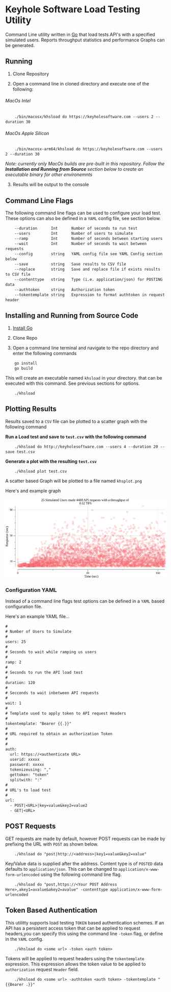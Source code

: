 # Keyhole Software Load Testing Utility

Command Line utility written in [Go](https://go.dev) that load tests API's with a specified simulated users. Reports throughput statistics and performance Graphs can be generated. 

## Running 

1. Clone Repository 

2. Open a command line in cloned directory and execute one of the following:

###### MacOs Intel

```
    ./bin/macosx/khsload do https://keyholesoftware.com --users 2 --duration 30 
```

###### MacOs Apple Silicon

```
    ./bin/macosx-arm64/khsload do https://keyholesoftware.com --users 2 --duration 30 
```
*Note: currently only MacOs builds are pre-built in this repository. Follow the __Installation and Running from Source__ section below to create an executable binary for other environemnts* 


3. Results will be output to the console 

## Command Line Flags 

The following command line flags can be used to configure your load test. These options can also be defined in a `YAML` config file, see section below.

```
    --duration      Int      Number of seconds to run test
    --users         Int      Number of users to simulate 
    --ramp          Int      Number of seconds between starting users
    --wait          Int      Number of seconds to wait between requests  
    --config        string   YAML config file see YAML Config section below
    --save          string   Save results to CSV file
    --replace       string   Save and replace file if exists results to CSV file
    --contenttype   string   Type (i.e. application/json) for POSTING data
    --authtoken     string   Authorization token 
    --tokentemplate string   Expression to format authtoken in request header
```
## Installing and Running from Source Code

1. [Install Go](https://go.dev/doc/install) 

2. Clone Repo 

3. Open a command line terminal and navigate to the repo directory and enter the following commands 

```
    go install
    go build  
```

This will create an executable named `khsload` in your directory. that can be executed with this command. See previous sections for options.

```
    ./khsload 
```

## Plotting Results 

Results saved to a `CSV` file can be plotted to a scatter graph with the following command 

**Run a Load test and save to `test.csv` with the following command**

```
    ./khsload do http://keyholesoftware.com --users 4 --duration 20 --save test.csv 
```

**Generate a plot with the resulting `test.csv`**

```
    ./khsload plot test.csv
```

A scatter based Graph will be plotted to a file named `khsplot.png` 

Here's and example graph

![](khsplot.png)

### Configuration YAML 

Instead of a command line flags test options can be defined in a `YAML` based configuration file. 

Here's an example YAML file...
```
#
# Number of Users to Simulate 
#
users: 25
#
# Seconds to wait while ramping us users
#
ramp: 2
#
# Seconds to run the API load test
#
duration: 120
#
# Secconds to wait inbetween API requests
#
wait: 1
#
# Template used to apply token to API request Headers
#
tokentemplate: "Bearer {{.}}"
#
# URL required to obtain an authorization Token
#
# 
auth:
  url: https://<authenticate URL>
  userid: xxxxx
  password: xxxxx
  tokenizeusing: ","
  gettoken: "token"
  splitwith: ":"
#
# URL's to load test
#
url:
  - POST|<URL>|key=value&key2=value2
  - GET|<URL>

```
## POST Requests 
GET requests are made by default, however POST requests can be made by prefixing the URL with `POST` as shown below.

```
    ./khsload do "post|http://<address>|key1=value&key2=value"
```

Key/Value data is supplied after the address. Content type is of `POSTED` data defaults to `application/json`. This can be changed to `application/x-www-form-urlencoded` using the following command line flag.


```
    ./khsload do "post,https://<Your POST Address Here>,akey1=avalue&akey2=avalue" -contenttype application/x-www-form-urlencoded
```


## Token Based Authentication 
This utilitty supports load testing `TOKEN` based authentication schemes. If an API has a persistent access token that can be applied to request headers,you can specify this using the command line `-token` flag, or define in the `YAML` config. 

```
    ./khsload do <some url> -token <auth token>
```

Tokens will be applied to request headers using the `tokentemplate` expression. This expression allows the token value to be applied to `authorization` request `Header`
field. 

``` 
    ./khsload do <some url> -authtoken <auth token> -tokentemplate "{{Bearer .}}"
```










